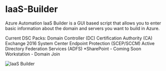 # IaaS-Builder
Azure Automation IaaS Builder is a GUI based script that allows you to enter basic information about the domain and servers you want to build in Azure.

Current DSC Packs:
Domain Controller (DC)
Certification Authority (CA)
Exchange 2016
System Center Endpoint Protection (SCEP/SCCM)
Active Directory Federation Services (ADFS)
*SharePoint - Coming Soon
Workstation - Domain Join

![IaaS Builder](https://github.com/chlaplan/IaaS-Builder/blob/master/Imgs/1.6.JPG)
